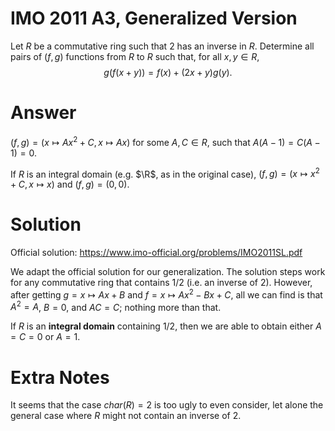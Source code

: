 # IMO 2011 A3, Generalized Version

Let $R$ be a commutative ring such that $2$ has an inverse in $R$.
Determine all pairs of $(f, g)$ functions from $R$ to $R$ such that, for all $x, y \in R$,
$$ g(f(x + y)) = f(x) + (2x + y) g(y). $$



# Answer

$(f, g) = (x \mapsto Ax^2 + C, x \mapsto Ax)$ for some $A, C ∈ R$, such that $A(A - 1) = C(A - 1) = 0$.

If $R$ is an integral domain (e.g. $\R$, as in the original case), $(f, g) = (x \mapsto x^2 + C, x \mapsto x)$ and $(f, g) = (0, 0)$.



# Solution

Official solution: <https://www.imo-official.org/problems/IMO2011SL.pdf>

We adapt the official solution for our generalization.
The solution steps work for any commutative ring that contains $1/2$ (i.e. an inverse of $2$).
However, after getting $g = x \mapsto Ax + B$ and $f = x \mapsto Ax^2 - Bx + C$, all we can find is that $A^2 = A$, $B = 0$, and $AC = C$; nothing more than that.

If $R$ is an __integral domain__ containing $1/2$, then we are able to obtain either $A = C = 0$ or $A = 1$.



# Extra Notes

It seems that the case $char(R) = 2$ is too ugly to even consider, let alone the general case where $R$ might not contain an inverse of $2$.
